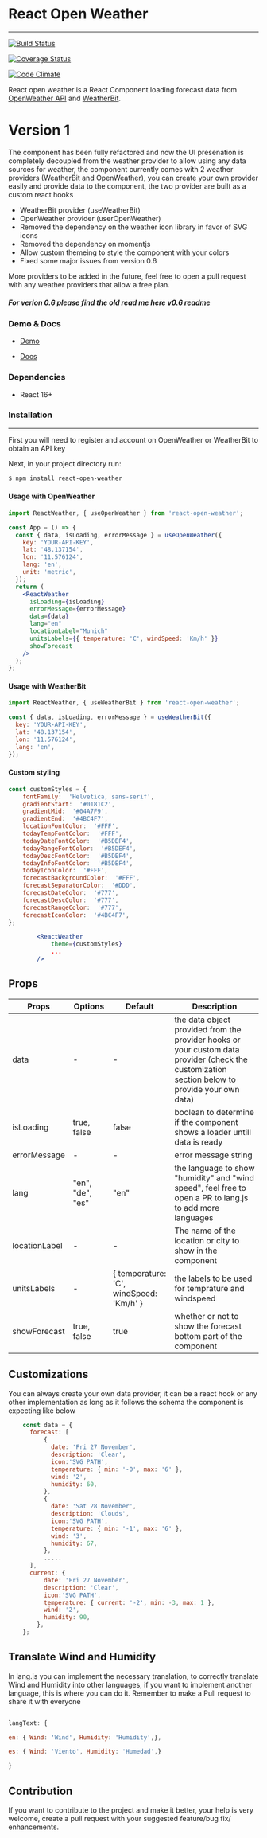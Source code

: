 # React Open Weather

---

[![Build Status](https://travis-ci.org/farahat80/react-open-weather.svg?branch=master)](https://travis-ci.org/farahat80/react-open-weather)

[![Coverage Status](https://coveralls.io/repos/github/farahat80/react-open-weather/badge.png?branch=master)](https://coveralls.io/github/farahat80/react-open-weather?branch=master)

[![Code Climate](https://codeclimate.com/github/farahat80/react-open-weather/badges/gpa.svg)](https://codeclimate.com/github/farahat80/react-open-weather)

React open weather is a React Component loading forecast data from [OpenWeather API](https://openweathermap.org) and [WeatherBit](https://www.weatherbit.io/).

# Version 1

The component has been fully refactored and now the UI presenation is completely decoupled from the weather provider to allow using any data sources for weather, the component currently comes with 2 weather providers (WeatherBit and OpenWeather), you can create your own provider easily and provide data to the component, the two provider are built as a custom react hooks

- WeatherBit provider (useWeatherBit)
- OpenWeather provider (userOpenWeather)
- Removed the dependency on the weather icon library in favor of SVG icons
- Removed the dependency on momentjs
- Allow custom themeing to style the component with your colors
- Fixed some major issues from version 0.6

More providers to be added in the future, feel free to open a pull request with any weather providers that allow a free plan.

##### For verion 0.6 please find the old read me here [v0.6 readme](https://github.com/farahat80/react-open-weather/blob/master/README_0.6.md)

### Demo & Docs

- [Demo](https://react-open-weather.gitbook.io/project/)

- [Docs](https://react-open-weather.gitbook.io/project/)

### Dependencies

- React 16+

### Installation

---

First you will need to register and account on OpenWeather or WeatherBit to obtain an API key

Next, in your project directory run:

```sh
$ npm install react-open-weather
```

#### Usage with OpenWeather

```jsx
import ReactWeather, { useOpenWeather } from 'react-open-weather';

const App = () => {
  const { data, isLoading, errorMessage } = useOpenWeather({
    key: 'YOUR-API-KEY',
    lat: '48.137154',
    lon: '11.576124',
    lang: 'en',
    unit: 'metric',
  });
  return (
    <ReactWeather
      isLoading={isLoading}
      errorMessage={errorMessage}
      data={data}
      lang="en"
      locationLabel="Munich"
      unitsLabels={{ temperature: 'C', windSpeed: 'Km/h' }}
      showForecast
    />
  );
};
```

#### Usage with WeatherBit

```js
import ReactWeather, { useWeatherBit } from 'react-open-weather';

const { data, isLoading, errorMessage } = useWeatherBit({
  key: 'YOUR-API-KEY',
  lat: '48.137154',
  lon: '11.576124',
  lang: 'en',
});
```

#### Custom styling

```jsx
const customStyles = {
	fontFamily:  'Helvetica, sans-serif',
	gradientStart:  '#0181C2',
	gradientMid:  '#04A7F9',
	gradientEnd:  '#4BC4F7',
	locationFontColor:  '#FFF',
	todayTempFontColor:  '#FFF',
	todayDateFontColor:  '#B5DEF4',
	todayRangeFontColor:  '#B5DEF4',
	todayDescFontColor:  '#B5DEF4',
	todayInfoFontColor:  '#B5DEF4',
	todayIconColor:  '#FFF',
	forecastBackgroundColor:  '#FFF',
	forecastSeparatorColor:  '#DDD',
	forecastDateColor:  '#777',
	forecastDescColor:  '#777',
	forecastRangeColor:  '#777',
	forecastIconColor:  '#4BC4F7',
};

		<ReactWeather
			theme={customStyles}
			...
		/>
```

## Props

| Props         | Options          | Default                                 | Description                                                                                                                                    |
| ------------- | ---------------- | --------------------------------------- | ---------------------------------------------------------------------------------------------------------------------------------------------- |
| data          | -                | -                                       | the data object provided from the provider hooks or your custom data provider (check the customization section below to provide your own data) |
| isLoading     | true, false      | false                                   | boolean to determine if the component shows a loader untill data is ready                                                                      |
| errorMessage  | -                | -                                       | error message string                                                                                                                           |
| lang          | "en", "de", "es" | "en"                                    | the language to show "humidity" and "wind speed", feel free to open a PR to lang.js to add more languages                                      |
| locationLabel | -                | -                                       | The name of the location or city to show in the component                                                                                      |
| unitsLabels   | -                | { temperature: 'C', windSpeed: 'Km/h' } | the labels to be used for temprature and windspeed                                                                                             |
| showForecast  | true, false      | true                                    | whether or not to show the forecast bottom part of the component                                                                               |

## Customizations

You can always create your own data provider, it can be a react hook or any other implementation as long as it follows the schema the component is expecting like below

```js
    const data = {
      forecast: [
          {
            date: 'Fri 27 November',
            description: 'Clear',
            icon:'SVG PATH',
            temperature: { min: '-0', max: '6' },
            wind: '2',
            humidity: 60,
          },
          {
            date: 'Sat 28 November',
            description: 'Clouds',
            icon:'SVG PATH',
            temperature: { min: '-1', max: '6' },
            wind: '3',
            humidity: 67,
          },
          .....
      ],
      current: {
          date: 'Fri 27 November',
          description: 'Clear',
          icon:'SVG PATH',
          temperature: { current: '-2', min: -3, max: 1 },
          wind: '2',
          humidity: 90,
        },
    };
```

## Translate Wind and Humidity

In lang.js you can implement the necessary translation, to correctly translate Wind and Humidity into other languages, if you want to implement another language, this is where you can do it. Remember to make a Pull request to share it with everyone

```Javascript

langText: {

en: { Wind: 'Wind', Humidity: 'Humidity',},

es: { Wind: 'Viento', Humidity: 'Humedad',}

}

```

## Contribution

If you want to contribute to the project and make it better, your help is very welcome, create a pull request with your suggested feature/bug fix/ enhancements.
